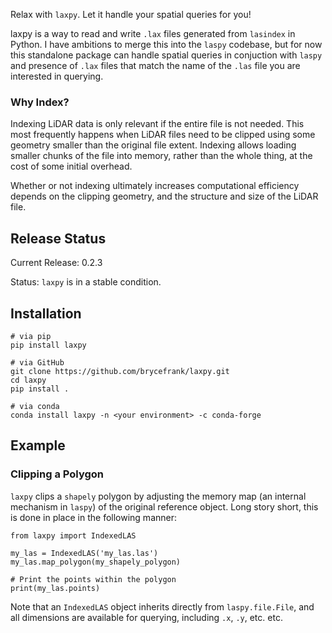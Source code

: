 Relax with `laxpy`. Let it handle your spatial queries for you!

laxpy is a way to read and write `.lax` files generated from `lasindex` in Python. I have ambitions to merge this into
the `laspy` codebase, but for now this standalone package can handle spatial queries in conjuction with `laspy` and 
presence of `.lax` files that match the name of the `.las` file you are interested in querying.

### Why Index?

Indexing LiDAR data is only relevant if the entire file is not needed. This most frequently happens when LiDAR files need
to be clipped using some geometry smaller than the original file extent. Indexing allows loading smaller chunks
of the file into memory, rather than the whole thing, at the cost of some initial overhead.

Whether or not indexing ultimately increases computational efficiency depends on the clipping geometry, and the structure
and size of the LiDAR file.

## Release Status

Current Release: 0.2.3

Status: `laxpy` is in a stable condition.

## Installation

```{bash}
# via pip
pip install laxpy

# via GitHub
git clone https://github.com/brycefrank/laxpy.git
cd laxpy
pip install .

# via conda
conda install laxpy -n <your environment> -c conda-forge
```

## Example

### Clipping a Polygon

`laxpy` clips a `shapely` polygon by adjusting the memory map (an internal mechanism in `laspy`) of the original reference object.
Long story short, this is done in place in the following manner:

```{python}
from laxpy import IndexedLAS

my_las = IndexedLAS('my_las.las')
my_las.map_polygon(my_shapely_polygon)

# Print the points within the polygon
print(my_las.points)
```

Note that an `IndexedLAS` object inherits directly from `laspy.file.File`, and all dimensions are available for querying,
including `.x`, `.y`, etc. etc.

